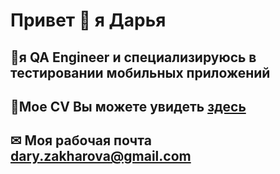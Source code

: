 # Привет 👋 я Дарья
 ## 📱я QA Engineer и специализируюсь в тестировании мобильных приложений
 ## 📄Мое CV Вы можете увидеть [здесь](https://drive.google.com/file/d/1V-LqcOvYi7dSB5B64Ti6ey74YWlN0BKo/view?usp=sharing)
 ## ✉ Моя рабочая почта dary.zakharova@gmail.com
